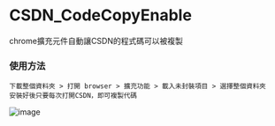 # CSDN_CodeCopyEnable
chrome擴充元件自動讓CSDN的程式碼可以被複製

### 使用方法
```
下載整個資料夾 > 打開 browser > 擴充功能 > 載入未封裝項目 > 選擇整個資料夾
安裝好後只要每次打開CSDN，即可複製代碼
```
![image](https://github.com/NaoCoding/CSDN_CodeCopyEnable/assets/86964895/ab6b11fd-91ac-4272-95a7-4200c395bcae)
